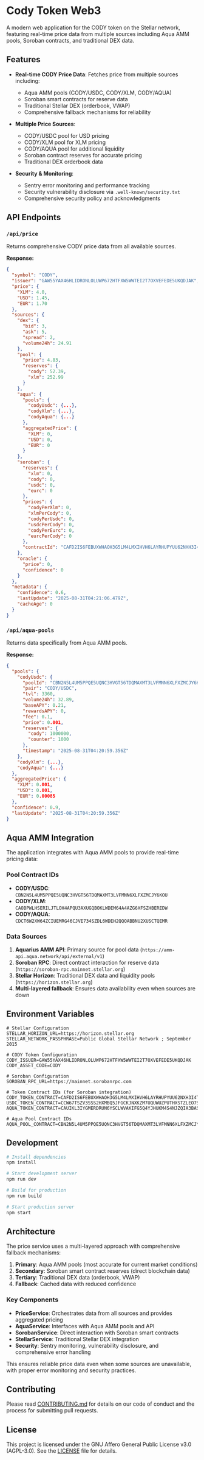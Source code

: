 # Cody Token Web3

A modern web application for the CODY token on the Stellar network, featuring real-time price data from multiple sources including Aqua AMM pools, Soroban contracts, and traditional DEX data.

## Features

- **Real-time CODY Price Data**: Fetches price from multiple sources including:
  - Aqua AMM pools (CODY/USDC, CODY/XLM, CODY/AQUA)
  - Soroban smart contracts for reserve data
  - Traditional Stellar DEX (orderbook, VWAP)
  - Comprehensive fallback mechanisms for reliability

- **Multiple Price Sources**:
  - CODY/USDC pool for USD pricing
  - CODY/XLM pool for XLM pricing  
  - CODY/AQUA pool for additional liquidity
  - Soroban contract reserves for accurate pricing
  - Traditional DEX orderbook data

- **Security & Monitoring**:
  - Sentry error monitoring and performance tracking
  - Security vulnerability disclosure via `.well-known/security.txt`
  - Comprehensive security policy and acknowledgments

## API Endpoints

### `/api/price`
Returns comprehensive CODY price data from all available sources.

**Response:**
```json
{
  "symbol": "CODY",
  "issuer": "GAW55YAX46HLIDRONLOLUWP672HTFXW5WWTEI2T7OXVEFEDE5UKQDJAK",
  "price": {
    "XLM": 4.0,
    "USD": 1.45,
    "EUR": 1.70
  },
  "sources": {
    "dex": {
      "bid": 3,
      "ask": 5,
      "spread": 2,
      "volume24h": 24.91
    },
    "pool": {
      "price": 4.83,
      "reserves": {
        "cody": 52.39,
        "xlm": 252.99
      }
    },
    "aqua": {
      "pools": {
        "codyUsdc": {...},
        "codyXlm": {...},
        "codyAqua": {...}
      },
      "aggregatedPrice": {
        "XLM": 0,
        "USD": 0,
        "EUR": 0
      }
    },
    "soroban": {
      "reserves": {
        "xlm": 0,
        "cody": 0,
        "usdc": 0,
        "eurc": 0
      },
      "prices": {
        "codyPerXlm": 0,
        "xlmPerCody": 0,
        "codyPerUsdc": 0,
        "usdcPerCody": 0,
        "codyPerEurc": 0,
        "eurcPerCody": 0
      },
      "contractId": "CAFD2IS6FEBUXWHAOH3G5LM4LMXIHVH6LAYRHUPYUU62NXH3I4TUCI2C"
    },
    "oracle": {
      "price": 0,
      "confidence": 0
    }
  },
  "metadata": {
    "confidence": 0.6,
    "lastUpdate": "2025-08-31T04:21:06.479Z",
    "cacheAge": 0
  }
}
```

### `/api/aqua-pools`
Returns data specifically from Aqua AMM pools.

**Response:**
```json
{
  "pools": {
    "codyUsdc": {
      "poolId": "CBN2N5L4UM5PPQE5UQNC3HVGT56TDQMAXMT3LVFMNN6XLFXZMCJY6KOU",
      "pair": "CODY/USDC",
      "tvl": 3360,
      "volume24h": 32.89,
      "baseAPY": 0.21,
      "rewardsAPY": 0,
      "fee": 0.1,
      "price": 0.001,
      "reserves": {
        "cody": 1000000,
        "counter": 1000
      },
      "timestamp": "2025-08-31T04:20:59.356Z"
    },
    "codyXlm": {...},
    "codyAqua": {...}
  },
  "aggregatedPrice": {
    "XLM": 0.001,
    "USD": 0.001,
    "EUR": 0.00085
  },
  "confidence": 0.9,
  "lastUpdate": "2025-08-31T04:20:59.356Z"
}
```

## Aqua AMM Integration

The application integrates with Aqua AMM pools to provide real-time pricing data:

### Pool Contract IDs
- **CODY/USDC**: `CBN2N5L4UM5PPQE5UQNC3HVGT56TDQMAXMT3LVFMNN6XLFXZMCJY6KOU`
- **CODY/XLM**: `CAOBPWLHSERILJTLOH4APQU3AXUGQBOKLWDEM64A4AZG6XFSZHBEREDW`
- **CODY/AQUA**: `CDCT6W2XW64ZCIUEMRG46CJVE734SZDL6WDEH2QQOABBNU2XUSCTQEMR`

### Data Sources
1. **Aquarius AMM API**: Primary source for pool data (`https://amm-api.aqua.network/api/external/v1`)
2. **Soroban RPC**: Direct contract interaction for reserve data (`https://soroban-rpc.mainnet.stellar.org`)
3. **Stellar Horizon**: Traditional DEX data and liquidity pools (`https://horizon.stellar.org`)
4. **Multi-layered fallback**: Ensures data availability even when sources are down

## Environment Variables

```env
# Stellar Configuration
STELLAR_HORIZON_URL=https://horizon.stellar.org
STELLAR_NETWORK_PASSPHRASE=Public Global Stellar Network ; September 2015

# CODY Token Configuration
CODY_ISSUER=GAW55YAX46HLIDRONLOLUWP672HTFXW5WWTEI2T7OXVEFEDE5UKQDJAK
CODY_ASSET_CODE=CODY

# Soroban Configuration
SOROBAN_RPC_URL=https://mainnet.sorobanrpc.com

# Token Contract IDs (for Soroban integration)
CODY_TOKEN_CONTRACT=CAFD2IS6FEBUXWHAOH3G5LM4LMXIHVH6LAYRHUPYUU62NXH3I4TUCI2C
USDC_TOKEN_CONTRACT=CCW67TSZV3SSS2HXMBQ5JFGCKJNXKZM7UQUWUZPUTHXSTZLEO7SJMI75
AQUA_TOKEN_CONTRACT=CAUIKL3IYGMERDRUN6YSCLWVAKIFG5Q4YJHUKM4S4NJZQIA3BAS6OJPK

# Aqua Pool Contract IDs
AQUA_POOL_CONTRACT=CBN2N5L4UM5PPQE5UQNC3HVGT56TDQMAXMT3LVFMNN6XLFXZMCJY6KOU
```

## Development

```bash
# Install dependencies
npm install

# Start development server
npm run dev

# Build for production
npm run build

# Start production server
npm start
```

## Architecture

The price service uses a multi-layered approach with comprehensive fallback mechanisms:

1. **Primary**: Aqua AMM pools (most accurate for current market conditions)
2. **Secondary**: Soroban smart contract reserves (direct blockchain data)
3. **Tertiary**: Traditional DEX data (orderbook, VWAP)
4. **Fallback**: Cached data with reduced confidence

### Key Components

- **PriceService**: Orchestrates data from all sources and provides aggregated pricing
- **AquaService**: Interfaces with Aqua AMM pools and API
- **SorobanService**: Direct interaction with Soroban smart contracts
- **StellarService**: Traditional Stellar DEX integration
- **Security**: Sentry monitoring, vulnerability disclosure, and comprehensive error handling

This ensures reliable price data even when some sources are unavailable, with proper error monitoring and security practices.

## Contributing

Please read [CONTRIBUTING.md](CONTRIBUTING.md) for details on our code of conduct and the process for submitting pull requests.

## License

This project is licensed under the GNU Affero General Public License v3.0 (AGPL-3.0). See the [LICENSE](LICENSE) file for details.
